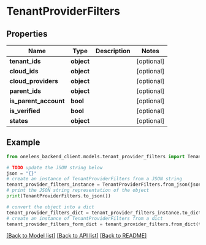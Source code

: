 # TenantProviderFilters


## Properties

Name | Type | Description | Notes
------------ | ------------- | ------------- | -------------
**tenant_ids** | **object** |  | [optional] 
**cloud_ids** | **object** |  | [optional] 
**cloud_providers** | **object** |  | [optional] 
**parent_ids** | **object** |  | [optional] 
**is_parent_account** | **bool** |  | [optional] 
**is_verified** | **bool** |  | [optional] 
**states** | **object** |  | [optional] 

## Example

```python
from onelens_backend_client.models.tenant_provider_filters import TenantProviderFilters

# TODO update the JSON string below
json = "{}"
# create an instance of TenantProviderFilters from a JSON string
tenant_provider_filters_instance = TenantProviderFilters.from_json(json)
# print the JSON string representation of the object
print(TenantProviderFilters.to_json())

# convert the object into a dict
tenant_provider_filters_dict = tenant_provider_filters_instance.to_dict()
# create an instance of TenantProviderFilters from a dict
tenant_provider_filters_form_dict = tenant_provider_filters.from_dict(tenant_provider_filters_dict)
```
[[Back to Model list]](../README.md#documentation-for-models) [[Back to API list]](../README.md#documentation-for-api-endpoints) [[Back to README]](../README.md)


